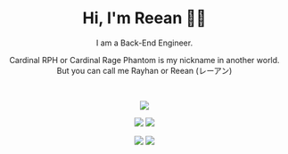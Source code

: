 <h1 align="center">
Hi, I'm Reean 👋🏼       
</h1>

<div align="center">
  I am a Back-End Engineer.

  Cardinal RPH or Cardinal Rage Phantom is my nickname in another world. But you can call me Rayhan or Reean (レーアン)
  
  <br>

  ![](http://github-profile-summary-cards.vercel.app/api/cards/profile-details?username=CardinalRPH&theme=codeSTACKr)

  ![](http://github-profile-summary-cards.vercel.app/api/cards/repos-per-language?username=CardinalRPH&theme=codeSTACKr)
  ![](http://github-profile-summary-cards.vercel.app/api/cards/repos-per-language?username=CardinalRPH&theme=codeSTACKr)

  ![](http://github-profile-summary-cards.vercel.app/api/cards/stats?username=CardinalRPH&theme=codeSTACKr)
  ![](http://github-profile-summary-cards.vercel.app/api/cards/productive-time?username=CardinalRPH&theme=codeSTACKr&utcOffset=7)
  
</div>

<!--
**CardinalRPH/CardinalRPH** is a ✨ _special_ ✨ repository because its `README.md` (this file) appears on your GitHub profile.

Here are some ideas to get you started:

- 🔭 I’m currently working on ...
- 🌱 I’m currently learning ...
- 👯 I’m looking to collaborate on ...
- 🤔 I’m looking for help with ...
- 💬 Ask me about ...
- 📫 How to reach me: ...
- 😄 Pronouns: ...
- ⚡ Fun fact: ...
-->
